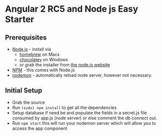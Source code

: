 Angular 2 RC5 and Node js Easy Starter
======================================

## Prerequisites
- [Node.js](http://nodejs.org/) - install via
    - [homebrew](http://brew.sh/) on Macs
    - [chocolatey](http://chocolatey.org/) on Windows
    - or grab the installer from [the node.js website](http://nodejs.org/)
- [NPM](https://www.npmjs.org/) - this comes with Node.js
- [nodemon](http://nodemon.io) - automatically reload node server, however not necessary.

## Initial Setup
- Grab the source
- Run `(sudo) npm install` to get all the dependencies
- Setup database if need be and populate the fields in a secret.js file consumed by app.js (node server) or else comment the db connect out.
- Run `npm start` this will run your nodemon server which will allow you to access the app component
